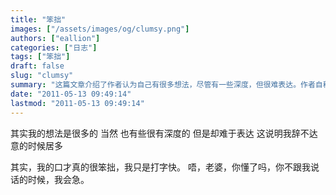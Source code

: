 ```yaml
---
title: "笨拙"
images: ["/assets/images/og/clumsy.png"]
authors: ["eallion"]
categories: ["日志"]
tags: ["笨拙"]
draft: false
slug: "clumsy"
summary: "这篇文章介绍了作者认为自己有很多想法，尽管有一些深度，但很难表达。作者自称口才笨拙，只是在打字方面较快，同时向老婆表示出当她不与他交流时他会感到急躁的情绪。"
date: "2011-05-13 09:49:14"
lastmod: "2011-05-13 09:49:14"
---
```


其实我的想法是很多的
当然
也有些很有深度的
但是却难于表达
这说明我辞不达意的时候居多

其实，我的口才真的很笨拙，我只是打字快。
唔，老婆，你懂了吗，你不跟我说话的时候，我会急。
